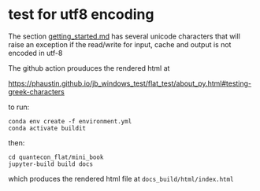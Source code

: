 # test for utf8 encoding

The section [getting_started.md](quantecon_flat/mini_book/docs/about_py.md) has
several unicode characters that will raise an exception if the read/write for
input, cache and output is not encoded in utf-8

The github action prouduces the rendered html at

https://phaustin.github.io/jb_windows_test/flat_test/about_py.html#testing-greek-characters

to run:

```
conda env create -f environment.yml
conda activate buildit
```

then:

```
cd quantecon_flat/mini_book
jupyter-build build docs
```

which produces the rendered html file at `docs_build/html/index.html`
